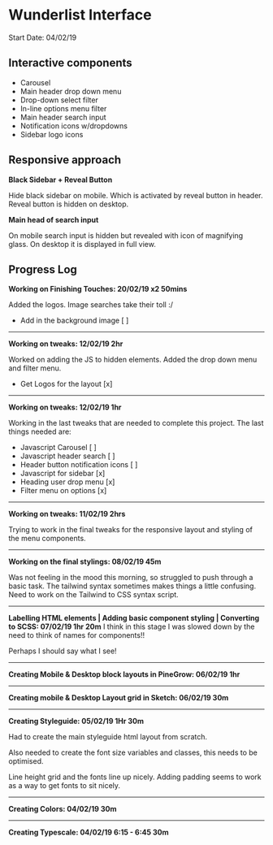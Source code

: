 # Wunderlist Interface

Start Date: 04/02/19

## Interactive components
- Carousel
- Main header drop down menu
- Drop-down select filter
- In-line options menu filter
- Main header search input
- Notification icons w/dropdowns
- Sidebar logo icons

## Responsive approach

**Black Sidebar + Reveal Button**

Hide black sidebar on mobile. Which is activated by reveal button in header. Reveal button is hidden on desktop.

**Main head of search input**

On mobile search input is hidden but revealed with icon of magnifying glass. On desktop it is displayed in full view.

## Progress Log

**Working on Finishing Touches: 20/02/19 x2 50mins**

Added the logos. Image searches take their toll :/
- Add in the background image [ ]

---

**Working on tweaks: 12/02/19 2hr**

Worked on adding the JS to hidden elements. Added the drop down menu and filter menu.

- Get Logos for the layout [x]

---

**Working on tweaks: 12/02/19 1hr**

Working in the last tweaks that are needed to complete this project. The last things needed are:

- Javascript Carousel [ ]
- Javascript header search [ ]
- Header button notification icons [ ]
- Javascript for sidebar [x]
- Heading user drop menu [x]
- Filter menu on options [x]

---

**Working on tweaks: 11/02/19 2hrs**

Trying to work in the final tweaks for the responsive layout and styling of the menu components.

---

**Working on the final stylings: 08/02/19 45m**

Was not feeling in the mood this morning, so struggled to push through a basic task. The tailwind syntax sometimes makes things a little confusing. Need to work on the Tailwind to CSS syntax script.

---

**Labelling HTML elements | Adding basic component styling | Converting to SCSS: 07/02/19 1hr 20m**
I think in this stage I was slowed down by the need to think of names for components!!

Perhaps I should say what I see!

---

**Creating Mobile & Desktop block layouts in PineGrow: 06/02/19 1hr**

---

**Creating mobile & Desktop Layout grid in Sketch: 06/02/19 30m**

---

**Creating Styleguide: 05/02/19 1Hr 30m**

Had to create the main styleguide html layout from scratch.

Also needed to create the font size variables and classes, this needs to be optimised.

Line height grid and the fonts line up nicely. Adding padding seems to work as a way to get fonts to sit nicely.

---

**Creating Colors: 04/02/19 30m**

---

**Creating Typescale: 04/02/19 6:15 - 6:45 30m**